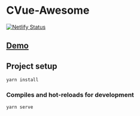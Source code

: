 # CVue-Awesome

[![Netlify Status](https://api.netlify.com/api/v1/badges/e66abf15-52d4-479d-b8ec-9dcb5a56043d/deploy-status)](https://app.netlify.com/sites/plamen5kov/deploys)


## [Demo](https://plamen5kov.netlify.app/)

## Project setup
```
yarn install
```

### Compiles and hot-reloads for development
```
yarn serve
```